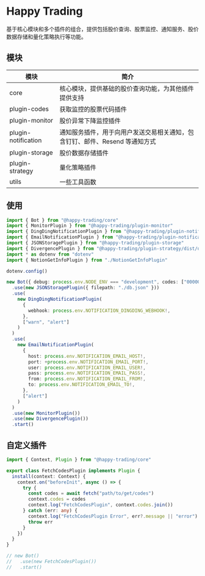 # Happy Trading

基于核心模块和多个插件的组合，提供包括股价查询、股票监控、通知服务、股价数据存储和量化策略执行等功能。

## 模块

| 模块                | 简介                                                                        |
| ------------------- | --------------------------------------------------------------------------- |
| core                | 核心模块，提供基础的股价查询功能，为其他插件提供支持                        |
| plugin-codes        | 获取监控的股票代码插件                                                      |
| plugin-monitor      | 股价异常下降监控插件                                                        |
| plugin-notification | 通知服务插件，用于向用户发送交易相关通知，包含钉钉、邮件、Resend 等通知方式 |
| plugin-storage      | 股价数据存储插件                                                            |
| plugin-strategy     | 量化策略插件                                                                |
| utils               | 一些工具函数                                                                |

## 使用

```typescript
import { Bot } from "@happy-trading/core"
import { MonitorPlugin } from "@happy-trading/plugin-monitor"
import { DingDingNotificationPlugin } from "@happy-trading/plugin-notification/dist/DingDingNotification"
import { EmailNotificationPlugin } from "@happy-trading/plugin-notification/dist/EmailNotification"
import { JSONStoragePlugin } from "@happy-trading/plugin-storage"
import { DivergencePlugin } from "@happy-trading/plugin-strategy/dist/divergence"
import * as dotenv from "dotenv"
import { NotionGetInfoPlugin } from "./NotionGetInfoPlugin"

dotenv.config()

new Bot({ debug: process.env.NODE_ENV === "development", codes: ["000001"] })
  .use(new JSONStoragePlugin({ filepath: "./db.json" }))
  .use(
    new DingDingNotificationPlugin(
      {
        webhook: process.env.NOTIFICATION_DINGDING_WEBHOOK!,
      },
      ["warn", "alert"]
    )
  )
  .use(
    new EmailNotificationPlugin(
      {
        host: process.env.NOTIFICATION_EMAIL_HOST!,
        port: +process.env.NOTIFICATION_EMAIL_PORT!,
        user: process.env.NOTIFICATION_EMAIL_USER!,
        pass: process.env.NOTIFICATION_EMAIL_PASS!,
        from: process.env.NOTIFICATION_EMAIL_FROM!,
        to: process.env.NOTIFICATION_EMAIL_TO!,
      },
      ["alert"]
    )
  )
  .use(new MonitorPlugin())
  .use(new DivergencePlugin())
  .start()
```

## 自定义插件

```typescript
import { Context, Plugin } from "@happy-trading/core"

export class FetchCodesPlugin implements Plugin {
  install(context: Context) {
    context.on("beforeInit", async () => {
      try {
        const codes = await fetch("path/to/get/codes")
        context.codes = codes
        context.log("FetchCodesPlugin", context.codes.join())
      } catch (err: any) {
        context.log("FetchCodesPlugin Error", err?.message || "error")
        throw err
      }
    })
  }
}

// new Bot()
//   .use(new FetchCodesPlugin())
//   .start()
```
